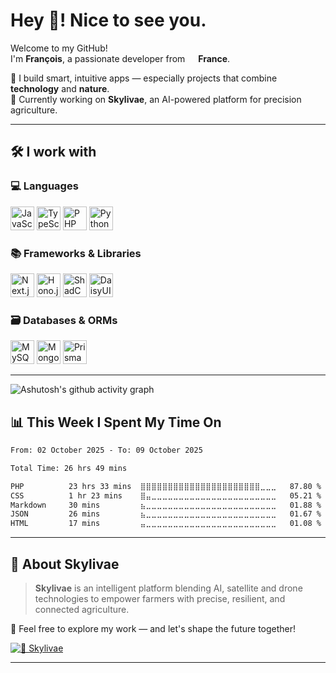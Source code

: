 # Hey 👋! Nice to see you.

Welcome to my GitHub!  
I'm **François**, a passionate developer from <img src="https://cdn-icons-png.flaticon.com/512/197/197560.png" width="13"/> **France**.

🚀 I build smart, intuitive apps — especially projects that combine **technology** and **nature**.  
🌱 Currently working on **Skylivae**, an AI-powered platform for precision agriculture.

---

## 🛠️ I work with

### 💻 Languages
<p align="left">
  <picture><img alt="JavaScript" title="JavaScript" height="38" src="https://cdn.simpleicons.org/javascript/F7DF1E"></picture>
  <picture><img alt="TypeScript" title="TypeScript" height="38" src="https://cdn.simpleicons.org/typescript/3178C6"></picture>
  <picture><img alt="PHP" title="PHP" height="38" src="https://cdn.simpleicons.org/php/777BB4"></picture>
  <picture><img alt="Python" title="Python" height="38" src="https://cdn.simpleicons.org/python/3776AB"></picture>
</p>

### 📚 Frameworks & Libraries
<p align="left">
  <picture><img alt="Next.js" title="Next.js" height="38" src="https://cdn.simpleicons.org/nextdotjs/000000"></picture>
  <picture><img alt="Hono.js" title="Hono.js" height="38" src="https://cdn.simpleicons.org/hono/FF4F4F"></picture>
  <picture><img alt="ShadCN UI" title="ShadCN UI" height="38" src="https://cdn.simpleicons.org/shadcnui/111827"></picture>
  <picture><img alt="DaisyUI" title="DaisyUI" height="38" src="https://cdn.simpleicons.org/daisyui/FF69B4"></picture>
</p>

### 🗃️ Databases & ORMs
<p align="left">
  <picture><img alt="MySQL" title="MySQL" height="38" src="https://cdn.simpleicons.org/mysql/4479A1"></picture>
  <picture><img alt="MongoDB" title="MongoDB" height="38" src="https://cdn.simpleicons.org/mongodb/47A248"></picture>
  <picture><img alt="Prisma" title="Prisma" height="38" src="https://cdn.simpleicons.org/prisma/2D3748"></picture>
</p>

---

![Ashutosh's github activity graph](https://github-readme-activity-graph.vercel.app/graph?username=francoisdotdev&theme=high-contrast)


## 📊 This Week I Spent My Time On
<!--START_SECTION:waka-->

```txt
From: 02 October 2025 - To: 09 October 2025

Total Time: 26 hrs 49 mins

PHP          23 hrs 33 mins  ⣿⣿⣿⣿⣿⣿⣿⣿⣿⣿⣿⣿⣿⣿⣿⣿⣿⣿⣿⣿⣿⣿⣀⣀⣀   87.80 %
CSS          1 hr 23 mins    ⣿⣤⣀⣀⣀⣀⣀⣀⣀⣀⣀⣀⣀⣀⣀⣀⣀⣀⣀⣀⣀⣀⣀⣀⣀   05.21 %
Markdown     30 mins         ⣦⣀⣀⣀⣀⣀⣀⣀⣀⣀⣀⣀⣀⣀⣀⣀⣀⣀⣀⣀⣀⣀⣀⣀⣀   01.88 %
JSON         26 mins         ⣦⣀⣀⣀⣀⣀⣀⣀⣀⣀⣀⣀⣀⣀⣀⣀⣀⣀⣀⣀⣀⣀⣀⣀⣀   01.67 %
HTML         17 mins         ⣤⣀⣀⣀⣀⣀⣀⣀⣀⣀⣀⣀⣀⣀⣀⣀⣀⣀⣀⣀⣀⣀⣀⣀⣀   01.08 %
```

<!--END_SECTION:waka-->
---

## 🌻 About Skylivae

> **Skylivae** is an intelligent platform blending AI, satellite and drone technologies to empower farmers with precise, resilient, and connected agriculture.

🔎 Feel free to explore my work — and let's shape the future together!

[![🌻 Skylivae](https://img.shields.io/badge/Skylivae-Organization-20232A?logo=github&logoColor=white)](https://github.com/skylivae)

---

<!---
francoislfv/francoislfv is a ✨ special ✨ repository because its `README.md` (this file) appears on your GitHub profile.
You can click the Preview link to take a look at your changes.
--->
